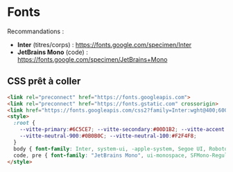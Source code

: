 # Fonts

Recommandations :
- **Inter** (titres/corps) : https://fonts.google.com/specimen/Inter
- **JetBrains Mono** (code) : https://fonts.google.com/specimen/JetBrains+Mono

## CSS prêt à coller
```html
<link rel="preconnect" href="https://fonts.googleapis.com">
<link rel="preconnect" href="https://fonts.gstatic.com" crossorigin>
<link href="https://fonts.googleapis.com/css2?family=Inter:wght@400;600;700&family=JetBrains+Mono:wght@400;600&display=swap" rel="stylesheet">
<style>
  :root {
    --vitte-primary:#6C5CE7; --vitte-secondary:#00D1B2; --vitte-accent:#FF6B6B;
    --vitte-neutral-900:#0B0B0C; --vitte-neutral-100:#F2F4F8;
  }
  body { font-family: Inter, system-ui, -apple-system, Segoe UI, Roboto, sans-serif; }
  code, pre { font-family: "JetBrains Mono", ui-monospace, SFMono-Regular, Menlo, monospace; }
</style>
```
